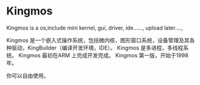 # Kingmos
Kingmos is a os,include mini kernel, gui, driver, ide......, upload later....,

Kingmos 是一个嵌入式操作系统，包括微内核，图形窗口系统，设备管理及其各种驱动，KingBuilder（编译开发环境，IDE）。
Kingmos 是多进程，多线程系统。
Kingmos 最初在ARM 上完成开发完成。
Kingmos 第一版，开始于1998年。

你可以自由使用。

